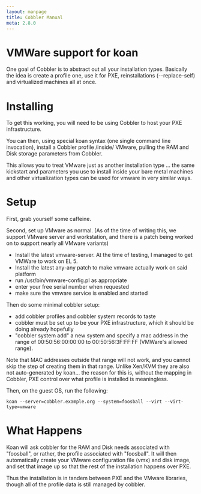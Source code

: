 ```yaml
---
layout: manpage
title: Cobbler Manual
meta: 2.8.0
---
```

# VMWare support for koan

One goal of Cobbler is to abstract out all your installation types.  Basically the idea is create a profile one, use it for PXE, reinstallations (--replace-self) and virtualized machines all at once.

# Installing

To get this working, you will need to be using Cobbler to host your PXE infrastructure.

You can then, using special koan syntax (one single command line invocation), install a Cobbler profile /inside/ VMware, pulling the RAM and Disk storage parameters from Cobbler.

This allows you to treat VMware just as another installation type ... the same kickstart and parameters you use to install inside your bare metal machines and other virtualization types can be used for vmware in very similar ways.

# Setup

First, grab yourself some caffeine.

Second, set up VMware as normal.  (As of the time of writing this, we support VMware server and workstation, and there is a patch being worked on to support nearly all VMware variants)

- Install the latest vmware-server.  At the time of testing, I managed to get VMWare to work on EL 5.
- Install the latest any-any patch to make vmware actually work on said platform
- run /usr/bin/vmware-config.pl as appropriate
- enter your free serial number when requested
- make sure the vmware service is enabled and started

Then do some minimal cobbler setup:

- add cobbler profiles and cobbler system records to taste
- cobbler must be set up to be your PXE infrastructure, which it should be doing already hopefully
- "cobbler system add" a new system and specify a mac address in the range of 00:50:56:00:00:00 to 00:50:56:3F:FF:FF (VMWare's allowed range).  

Note that MAC addresses outside that range will not work, and you cannot skip the step of creating them in that range.  Unlike Xen/KVM they are also
not auto-generated by koan... the reason for this is, without the mapping in Cobbler, PXE control over what profile is installed is meaningless.

Then, on the guest OS, run the following:

    koan --server=cobbler.example.org --system=foosball --virt --virt-type=vmware 

# What Happens
Koan will ask cobbler for the RAM and Disk needs associated with "foosball", or rather, the profile associated with "foosball".  It will then automatically create your VMware configuration file (vmx) and disk image, and set that image up so that the rest of the installation happens over PXE.

Thus the installation is in tandem between PXE and the VMware libraries, though all of the profile data is still managed by cobbler.

